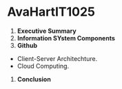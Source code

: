 # AvaHartIT1025
1. **Executive Summary**
1. **Information SYstem Components**
1. **Github**
  * Client-Server Architechture.
  * Cloud Computing.
1. **Conclusion**
